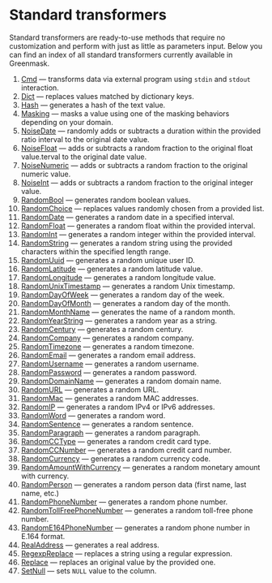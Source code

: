 # Standard transformers

Standard transformers are ready-to-use methods that require no customization and perform with just as little as parameters input. Below you can find an index of all standard transformers currently available in Greenmask.

1. [Cmd](cmd.md) — transforms data via external program using `stdin` and `stdout` interaction.
1. [Dict](dict.md) — replaces values matched by dictionary keys.
1. [Hash](dict.md) — generates a hash of the text value.
1. [Masking](masking.md) — masks a value using one of the masking behaviors depending on your domain.
1. [NoiseDate](noise_date.md) — randomly adds or subtracts a duration within the provided ratio interval to the original date value.
1. [NoiseFloat](noise_float.md) — adds or subtracts a random fraction to the original float value.terval to the original date value.
1. [NoiseNumeric](noise_numeric.md) — adds or subtracts a random fraction to the original numeric value.
1. [NoiseInt](noise_int.md) — adds or subtracts a random fraction to the original integer value.
1. [RandomBool](random_bool.md) — generates random boolean values.
1. [RandomChoice](random_choice.md) — replaces values randomly chosen from a provided list.
1. [RandomDate](random_date.md) — generates a random date in a specified interval.
1. [RandomFloat](random_float.md) — generates a random float within the provided interval.
1. [RandomInt](random_int.md) — generates a random integer within the provided interval.
1. [RandomString](random_string.md) — generates a random string using the provided characters within the specified length range.
1. [RandomUuid](random_uuid.md) — generates a random unique user ID.
1. [RandomLatitude](random_latitude.md) — generates a random latitude value.
1. [RandomLongitude](random_longitude.md) — generates a random longitude value.
1. [RandomUnixTimestamp](random_unix_timestamp.md) — generates a random Unix timestamp.
1. [RandomDayOfWeek](random_day_of_week.md) — generates a random day of the week.
1. [RandomDayOfMonth](random_day_of_month.md) — generates a random day of the month.
1. [RandomMonthName](random_month_name.md) — generates the name of a random month.
1. [RandomYearString](random_year_string.md) — generates a random year as a string.
1. [RandomCentury](random_century.md) — generates a random century.
1. [RandomCompany](random_company.md) — generates a random company.
1. [RandomTimezone](random_timezone.md) — generates a random timezone.
1. [RandomEmail](random_email.md) — generates a random email address.
1. [RandomUsername](random_username.md) — generates a random username.
1. [RandomPassword](random_password.md) — generates a random password.
1. [RandomDomainName](random_domain_name.md) — generates a random domain name.
1. [RandomURL](random_url.md) — generates a random URL.
1. [RandomMac](random_mac.md) — generates a random MAC addresses.
1. [RandomIP](random_ip.md) — generates a random IPv4 or IPv6 addresses.
1. [RandomWord](random_word.md) — generates a random word.
1. [RandomSentence](random_sentence.md) — generates a random sentence.
1. [RandomParagraph](random_paragraph.md) — generates a random paragraph.
1. [RandomCCType](random_cc_type.md) — generates a random credit card type.
1. [RandomCCNumber](random_cc_number.md) — generates a random credit card number.
1. [RandomCurrency](random_currency.md) — generates a random currency code.
1. [RandomAmountWithCurrency](random_amount_with_currency.md) — generates a random monetary amount with currency.
1. [RandomPerson](random_person.md) — generates a random person data (first name, last name, etc.)
1. [RandomPhoneNumber](random_phone_number.md) — generates a random phone number.
1. [RandomTollFreePhoneNumber](random_toll_free_phone_number.md) — generates a random toll-free phone number.
1. [RandomE164PhoneNumber](random_e164_phone_number.md) — generates a random phone number in E.164 format.
1. [RealAddress](real_address.md) — generates a real address.
1. [RegexpReplace](regexp_replace.md) — replaces a string using a regular expression.
1. [Replace](replace.md) — replaces an original value by the provided one.
1. [SetNull](set_null.md) — sets `NULL` value to the column.
